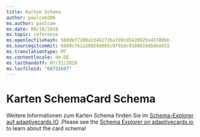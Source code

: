 ```yaml
---
title: Karten Schema
author: paulcam206
ms.author: paulcam
ms.date: 09/18/2018
ms.topic: reference
ms.openlocfilehash: 508dbf7100a1346271ba7d9cd5420925a43788bb
ms.sourcegitcommit: 6889c7e1a38029d965c8f91dc9108819dbdea552
ms.translationtype: MT
ms.contentlocale: de-DE
ms.lasthandoff: 07/31/2019
ms.locfileid: "68732647"
---
```

# <a name="card-schema"></a><span data-ttu-id="0f890-102">Karten Schema</span><span class="sxs-lookup"><span data-stu-id="0f890-102">Card Schema</span></span>

<span data-ttu-id="0f890-103">Weitere Informationen zum Karten Schema finden Sie im [Schema-Explorer auf adaptivecards.IO](https://adaptivecards.io/explorer/) .</span><span class="sxs-lookup"><span data-stu-id="0f890-103">Please see the [Schema Explorer on adaptivecards.io](https://adaptivecards.io/explorer/) to learn about the card schema!</span></span>